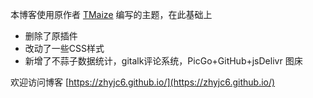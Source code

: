 

本博客使用原作者 [TMaize](https://github.com/TMaize/tmaize-blog) 编写的主题，在此基础上

- 删除了原插件
- 改动了一些CSS样式
- 新增了不蒜子数据统计，gitalk评论系统，PicGo+GitHub+jsDelivr 图床



欢迎访问博客 [https://zhyjc6.github.io/](https://zhyjc6.github.io/)
